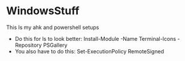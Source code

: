 # WindowsStuff
This Is my ahk and powershell setups

- Do this for ls to look better: Install-Module -Name Terminal-Icons -Repository PSGallery
- You also have to do this: Set-ExecutionPolicy RemoteSigned
